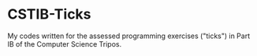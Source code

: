 CSTIB-Ticks
===========

My codes written for the assessed programming exercises ("ticks") in Part IB of the Computer Science Tripos.

